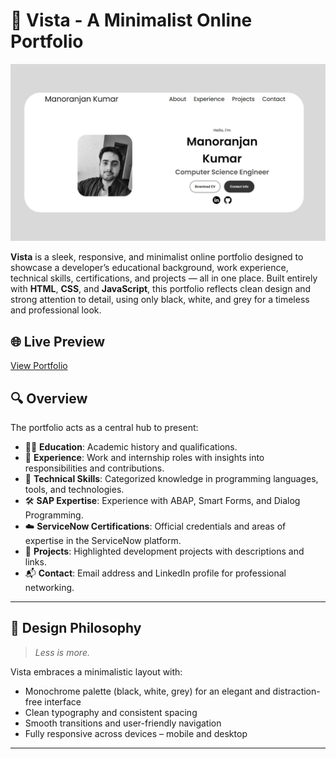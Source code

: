 # 🌟 Vista - A Minimalist Online Portfolio

<p align="center">
  <img src="./portfolio.jpg" alt="Vista" width="600px"/>
</p>

**Vista** is a sleek, responsive, and minimalist online portfolio designed to showcase a developer’s educational background, work experience, technical skills, certifications, and projects — all in one place. Built entirely with **HTML**, **CSS**, and **JavaScript**, this portfolio reflects clean design and strong attention to detail, using only black, white, and grey for a timeless and professional look.

## 🌐 Live Preview

[View Portfolio](https://vista99.vercel.app/)

## 🔍 Overview

The portfolio acts as a central hub to present:

- 👨‍🎓 **Education**: Academic history and qualifications.
- 💼 **Experience**: Work and internship roles with insights into responsibilities and contributions.
- 🧠 **Technical Skills**: Categorized knowledge in programming languages, tools, and technologies.
- 🛠️ **SAP Expertise**: Experience with ABAP, Smart Forms, and Dialog Programming.
- ☁️ **ServiceNow Certifications**: Official credentials and areas of expertise in the ServiceNow platform.
- 📁 **Projects**: Highlighted development projects with descriptions and links.
- 📬 **Contact**: Email address and LinkedIn profile for professional networking.

---

## 🎨 Design Philosophy

> *Less is more.*

Vista embraces a minimalistic layout with:

- Monochrome palette (black, white, grey) for an elegant and distraction-free interface
- Clean typography and consistent spacing
- Smooth transitions and user-friendly navigation
- Fully responsive across devices – mobile and desktop

---
